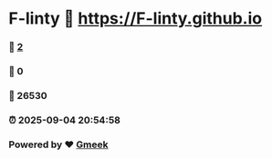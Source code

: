 # F-linty :link: https://F-linty.github.io 
### :page_facing_up: [2](https://F-linty.github.io/tag.html) 
### :speech_balloon: 0 
### :hibiscus: 26530 
### :alarm_clock: 2025-09-04 20:54:58 
### Powered by :heart: [Gmeek](https://github.com/Meekdai/Gmeek)
